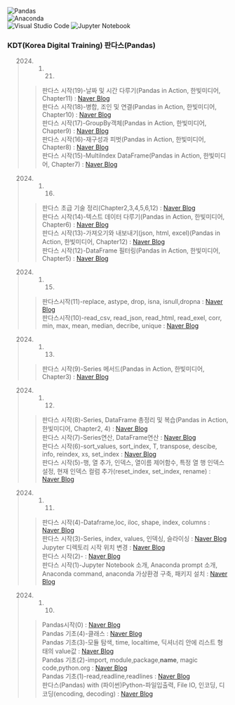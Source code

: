 ![Pandas](https://img.shields.io/badge/pandas-%23150458.svg?style=for-the-badge&logo=pandas&logoColor=white)   
![Anaconda](https://img.shields.io/badge/Anaconda-%2344A833.svg?style=for-the-badge&logo=anaconda&logoColor=white)   
![Visual Studio Code](https://img.shields.io/badge/Visual%20Studio%20Code-0078d7.svg?style=for-the-badge&logo=visual-studio-code&logoColor=white)
![Jupyter Notebook](https://img.shields.io/badge/jupyter-%23FA0F00.svg?style=for-the-badge&logo=jupyter&logoColor=white)   
 ### KDT(Korea Digital Training) 판다스(Pandas)   

	
> 2024. 1. 21.    
>  > 판다스 시작(19)-날짜 및 시간 다루기(Pandas in Action, 한빛미디어, Chapter11) : [Naver Blog](https://blog.naver.com/mathnoah/223329352400)    
>  > 판다스 시작(18)-병합, 조인 및 연결(Pandas in Action, 한빛미디어, Chapter10) : [Naver Blog](https://blog.naver.com/mathnoah/223329241615)    
>  > 판다스 시작(17)-GroupBy객체(Pandas in Action, 한빛미디어, Chapter9) : [Naver Blog](https://blog.naver.com/mathnoah/223329199235)    
>  > 판다스 시작(16)-재구성과 피벗(Pandas in Action, 한빛미디어, Chapter8) : [Naver Blog](https://blog.naver.com/mathnoah/223329140600)    
>  > 판다스 시작(15)-MultiIndex DataFrame(Pandas in Action, 한빛미디어, Chapter7) : [Naver Blog](https://blog.naver.com/mathnoah/223329100303)    

> 2024. 1. 16.    
>  > 판다스 초급 기술 정리(Chapter2,3,4,5,6,12) : [Naver Blog](https://blog.naver.com/mathnoah/223324365066)     
>  > 판다스 시작(14)-텍스트 데이터 다루기(Pandas in Action, 한빛미디어, Chapter6) : [Naver Blog](https://blog.naver.com/mathnoah/223324356075)       
>  > 판다스 시작(13)-가져오기와 내보내기(json, html, excel)(Pandas in Action, 한빛미디어, Chapter12) : [Naver Blog](https://blog.naver.com/mathnoah/223323923775)       
>  > 판다스 시작(12)-DataFrame 필터링(Pandas in Action, 한빛미디어, Chapter5) : [Naver Blog](https://blog.naver.com/mathnoah/223323838906)    

> 2024. 1. 15.    
>  > 판다스시작(11)-replace, astype, drop, isna, isnull,dropna : [Naver Blog](https://blog.naver.com/mathnoah/223323310090)       
>  > 판다스시작(10)-read_csv, read_json, read_html, read_exel, corr, min, max, mean, median, decribe, unique : [Naver Blog](https://blog.naver.com/mathnoah/223323283162)    

> 2024. 1. 13.    
>  > 판다스 시작(9)-Series 메서드(Pandas in Action, 한빛미디어, Chapter3) : [Naver Blog](https://blog.naver.com/mathnoah/223321399419)    

> 2024. 1. 12.    
>  > 판다스 시작(8)-Series, DataFrame 총정리 및 복습(Pandas in Action, 한빛미디어, Chapter2, 4) : [Naver Blog](https://blog.naver.com/mathnoah/223320799227)       
>  > 판다스 시작(7)-Series연산, DataFrame연산 : [Naver Blog](https://blog.naver.com/mathnoah/223320534771)       
>  > 판다스 시작(6)-sort_values, sort_index, T, transpose, descibe, info, reindex, xs, set_index : [Naver Blog](https://blog.naver.com/mathnoah/223320459566)       
>  > 판다스 시작(5)-행, 열 추가, 인덱스, 열이름 제어함수, 특정 열 행 인덱스 설정, 현재 인덱스 컬럼 추가(reset_index, set_index, rename) : [Naver Blog](https://blog.naver.com/mathnoah/223320274084)    

> 2024. 1. 11.    
>  > 판다스 시작(4)-Dataframe,loc, iloc, shape, index, columns : [Naver Blog](https://blog.naver.com/mathnoah/223319432790)      
>  > 판다스 시작(3)-Series, index, values, 인덱싱, 슬라이싱 : [Naver Blog](https://blog.naver.com/mathnoah/223319253366)       
>  > Jupyter 디렉토리 시작 위치 변경 : [Naver Blog](https://blog.naver.com/mathnoah/223319124956)    
>  > 판다스 시작(2)- : [Naver Blog](https://blog.naver.com/mathnoah/223319059631)       
>  > 판다스 시작(1)-Jupyter Notebook 소개, Anaconda prompt 소개, Anaconda command, anaconda 가상환경 구축, 패키지 설치 : [Naver Blog](https://blog.naver.com/mathnoah/223318965341)    

> 2024. 1. 10.    
>  > Pandas시작(0) : [Naver Blog](https://blog.naver.com/mathnoah/223318377057)    
>  > Pandas 기초(4)-클래스 : [Naver Blog](https://blog.naver.com/mathnoah/223318330128)        
>  > Pandas 기초(3)-모듈 탐색, time, localtime, 딕셔너리 안에 리스트 형태의 value값 : [Naver Blog](https://blog.naver.com/mathnoah/223318247849)       
>  > Pandas 기초(2)-import, module,package,__name__, magic code,python.org : [Naver Blog](https://blog.naver.com/mathnoah/223318130774)     
>  > Pandas 기초(1)-read,readline,readlines : [Naver Blog](https://blog.naver.com/mathnoah/223317992841)       
>  > 판다스(Pandas) with (파이썬)Python-파일입출력, File IO, 인코딩, 디코딩(encoding, decoding) : [Naver Blog](https://blog.naver.com/mathnoah/223317909161)    

